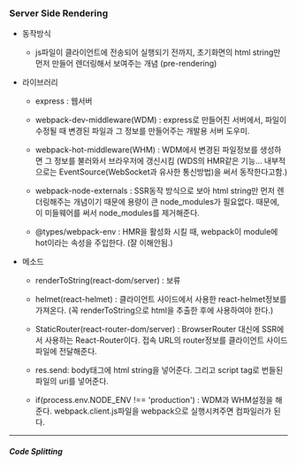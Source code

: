 ### Server Side Rendering

-   동작방식

    -   js파일이 클라이언트에 전송되어 실행되기 전까지, 초기화면의 html string만 먼저 만들어 렌더링해서 보여주는 개념 (pre-rendering)

-   라이브러리

    -   express : 웹서버

    -   webpack-dev-middleware(WDM) : express로 만들어진 서버에서, 파일이 수정될 때 변경된 파일과 그 정보를 만들어주는 개발용 서버 도우미.

    -   webpack-hot-middleware(WHM) : WDM에서 변경된 파일정보를 생성하면 그 정보를 불러와서 브라우저에 갱신시킴 (WDS의 HMR같은 기능... 내부적으로는 EventSource(WebSocket과 유사한 통신방법)을 써서 동작한다고함.)

    -   webpack-node-externals : SSR동작 방식으로 보아 html string만 먼저 렌더링해주는 개념이기 때문에 용량이 큰 node_modules가 필요없다. 때문에, 이 미들웨어를 써서 node_modules를 제거해준다.

    -   @types/webpack-env : HMR을 활성화 시킬 때, webpack이 module에 hot이라는 속성을 주입한다. (잘 이해안됨.)

-   메소드

    -   renderToString(react-dom/server) : 보류

    -   helmet(react-helmet) : 클라이언트 사이드에서 사용한 react-helmet정보를 가져온다. (꼭 renderToString으로 html을 추출한 후에 사용하여야 한다.)

    -   StaticRouter(react-router-dom/server) : BrowserRouter 대신에 SSR에서 사용하는 React-Router이다. 접속 URL의 router정보를 클라이언트 사이드 파일에 전달해준다.

    -   res.send: body태그에 html string을 넣어준다. 그리고 script tag로 번들된 파일의 uri를 넣어준다.

    -   if(process.env.NODE_ENV !== 'production') : WDM과 WHM설정을 해준다.
        webpack.client.js파일을 webpack으로 실행시켜주면 컴파일러가 된다.

---

##### Code Splitting
